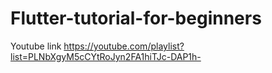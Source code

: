 # Flutter-tutorial-for-beginners
Youtube link https://youtube.com/playlist?list=PLNbXgyM5cCYtRoJyn2FA1hiTJc-DAP1h-
